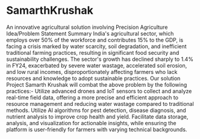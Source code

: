 # SamarthKrushak
An innovative agricultural solution involving Precision Agriculture 
Idea/Problem Statement Summary
India's agricultural sector, which employs over 50% of the workforce and contributes 15% to the GDP, is facing a crisis marked by water scarcity, soil degradation, and inefficient traditional farming practices, resulting in significant food security and sustainability challenges. The sector's growth has declined sharply to 1.4% in FY24, exacerbated by severe water wastage, accelerated soil erosion, and low rural incomes, disproportionately affecting farmers who lack resources and knowledge to adopt sustainable practices. 
Our solution Project Samarth Krushak will combat the above problem by the following practices:-
Utilize advanced drones and IoT sensors to collect and analyze real-time field data, offering a more precise and efficient approach to resource management and reducing water wastage compared to traditional methods.
Utilize AI algorithms for pest detection, disease diagnosis, and nutrient analysis to improve crop health and yield.
Facilitate data storage, analysis, and visualization for actionable insights, while ensuring the platform is user-friendly for farmers with varying technical backgrounds.

